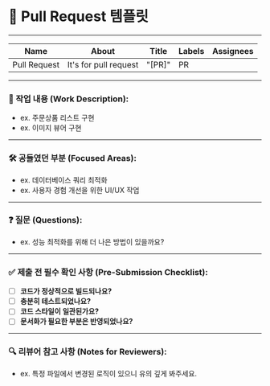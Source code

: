 # 🚀 Pull Request 템플릿

---

| Name         | About                     | Title   | Labels | Assignees |
|--------------|---------------------------|---------|--------|-----------|
| Pull Request | It's for pull request      | "[PR]"  | PR     |           |

---

<!--
  더 나은 코드 리뷰와 기록을 위해 아래 내용을 작성해 주세요.
-->

### 💼 작업 내용 (Work Description):

<!--
  작업한 내용을 구체적으로 작성해 주세요!
  예: 주문상품 리스트 구현 or 이미지 뷰어 구현
-->
- ex. 주문상품 리스트 구현
- ex. 이미지 뷰어 구현

---

### 🛠️ 공들였던 부분 (Focused Areas):

<!--
  코드 리뷰에 참고할 만한 내용을 작성해 주세요.
  특정 부분에 집중해서 작업한 부분이 있다면 그 부분을 설명해 주세요.
-->
- ex. 데이터베이스 쿼리 최적화
- ex. 사용자 경험 개선을 위한 UI/UX 작업

---

### ❓ 질문 (Questions):

<!--
  이번 작업을 하면서 궁금했던 점이나 질문을 공유해 주세요.
  코드와 관련된 어떤 질문도 좋습니다!
-->
- ex. 성능 최적화를 위해 더 나은 방법이 있을까요?

---

### ✅ 제출 전 필수 확인 사항 (Pre-Submission Checklist):

- [ ] **코드가 정상적으로 빌드되나요?** <!-- 빌드가 되지 않는 코드는 merge할 수 없습니다. -->
- [ ] **충분히 테스트되었나요?** <!-- 버그가 발생하지 않는지 확인하세요. -->
- [ ] **코드 스타일이 일관된가요?** <!-- 팀 규칙에 맞게 코드 스타일을 준수했는지 확인하세요. -->
- [ ] **문서화가 필요한 부분은 반영되었나요?** <!-- 필요시 관련 문서화도 잊지 마세요. -->

---

### 🔍 리뷰어 참고 사항 (Notes for Reviewers):

<!--
  리뷰어가 참고할 만한 사항을 적어 주세요.
  리뷰에 중요한 정보를 제공할 수 있습니다.
-->
- ex. 특정 파일에서 변경된 로직이 있으니 유의 깊게 봐주세요.
